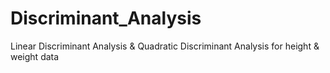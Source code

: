 # Discriminant_Analysis
Linear Discriminant Analysis & Quadratic Discriminant Analysis for height & weight data
